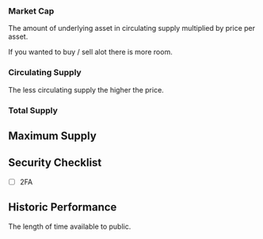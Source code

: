 ### Market Cap

The amount of underlying asset in circulating supply multiplied by price per asset.

If you wanted to buy / sell alot there is more room.


### Circulating Supply

The less circulating supply the higher the price.


### Total Supply


## Maximum Supply


## Security Checklist

- [ ] 2FA


## Historic Performance

The length of time available to public.
